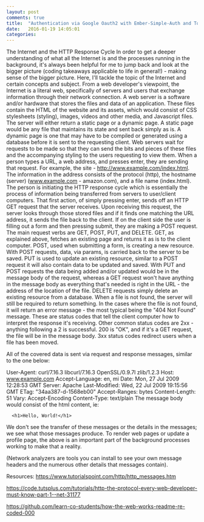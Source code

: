 ```yaml
---
layout: post
comments: true
title:  "Authentication via Google Oauth2 with Ember-Simple-Auth and Torii - Part 1"
date:   2016-01-19 14:05:01
categories:
---
```


The Internet and the HTTP Response Cycle
In order to get a deeper understanding of what all the Internet is and the processes running in the background, it's always been helpful for me to jump back and look at the bigger picture (coding takeaways applicable to life in general!) - making sense of the bigger picture.  Here, I'll tackle the topic of the Internet and certain concepts and subject.
From a web developer's viewpoint, the Internet is a literal web, specifically of servers and users that exchange information through their network connection.  A web server is a software and/or hardware that stores the files and data of an application.  These files contain the HTML of the website and its assets, which would consist of CSS stylesheets  (styling), images, videos and other media, and Javascript files.
The server will either return a static page or a dynamic page.  A static page would be any file that maintains its state and sent back simply as is.  A dynamic page is one that may have to be compiled or generated using a database before it is sent to the requesting client.
Web servers wait for requests to be made so that they can send the bits and pieces of these files and the accompanying styling to the users requesting to view them. When a person types a URL, a web address, and presses enter, they are sending that request. For example, the site - http://www.example.com/index.html.
The information in the address consists of the protocol (http), the hostname (server) (www.example.com - amazon.com), and a file name (index.html).
The person is initiating the HTTP response cycle which is essentially the process of information being transferred from servers to user/client computers. That first action, of simply pressing enter, sends off an HTTP GET request that the server receives.  Upon receiving this request, the server looks through those stored files and if it finds one matching the URL address, it sends the file back to the client.
If on the client side the user is filling out a form and then pressing submit, they are making a POST request.  The main request verbs are GET, POST, PUT, and DELETE.  GET, as explained above, fetches an existing page and returns it as is to the client computer. POST, used when submitting a form, is creating a new resource.  With POST requests, data, via params, is carried back to the server to be saved.  PUT is used to update an existing resource, similar to a POST request it will also contain data to be updated and saved.  With PUT and POST requests the data being added and/or updated would be in the message body of the request, whereas a GET request won't have anything in the message body as everything that's needed is right in the URL - the address of the location of the file. DELETE requests simply delete an existing resource from a database.
When a file is not found, the server will still be required to return something.  In the cases where the file is not found, it will return an error message - the most typical being the "404 Not Found" message.  These are status codes that tell the client computer how to interpret the response it's receiving. Other common status codes are 2xx - anything following a 2 is successful. 200 is "OK", and if it's a GET request, the file will be in the message body. 3xx status codes redirect users when a file has been moved.

All of the covered data is sent via request and response messages, similar to the one below:

User-Agent: curl/7.16.3 libcurl/7.16.3 OpenSSL/0.9.7l zlib/1.2.3
Host: www.example.com
Accept-Language: en, mi
Date: Mon, 27 Jul 2009 12:28:53 GMT
Server: Apache
Last-Modified: Wed, 22 Jul 2009 19:15:56 GMT
ETag: "34aa387-d-1568eb00"
Accept-Ranges: bytes
Content-Length: 51
Vary: Accept-Encoding
Content-Type: text/plain
The message body would consist of the html content, ie:
<html>
   <body>

      <h1>Hello, World!</h1>

   </body>
</html>

We don't see the transfer of these messages or the details in the messages; we see what those messages produce.  To render web pages or update a profile page, the above is an important part of the background processes working to make that a reality.

(Network analyzers are tools you can install to see your own message headers and the numerous other details that messages contain).



Resources:
https://www.tutorialspoint.com/http/http_messages.htm

https://code.tutsplus.com/tutorials/http-the-protocol-every-web-developer-must-know-part-1--net-31177

https://github.com/learn-co-students/how-the-web-works-readme-re-coded-000
